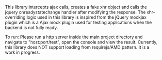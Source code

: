 This library intercepts ajax calls, creates a fake xhr object and calls the jquery onreadystatechange handler after modifying the response.
The xhr-overriding logic used in this library is inspired from the jQuery mockjax plugin which is a Ajax mock plugin used for testing applications when the backend is not fully ready.

To run:
Please run a http server inside the main project directory and navigate to "host:port/test", open the console and view the result.
Currently, this library does NOT support loading from requirejs/AMD pattern.
It is a work in progress.